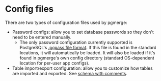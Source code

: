 # Config files

There are two types of configuration files used by pgmerge:

* Password configs: allow you to set database passwords so they don't need to be entered manually.
    * The only password configuration currently supported is PostgreSQL's [.pgpass file format][1]. If this file is found in the standard locations, it will automatically be loaded. It will also be loaded if it's found in pgmerge's own config directory (standard OS-dependent location for per-user app configs).
* Table import/export configuration: allow you to customize how tables are imported and exported. See [schema with comments](../pgmerge/tables_config_schema.yml).

[1]: https://www.postgresql.org/docs/9.3/static/libpq-pgpass.html
